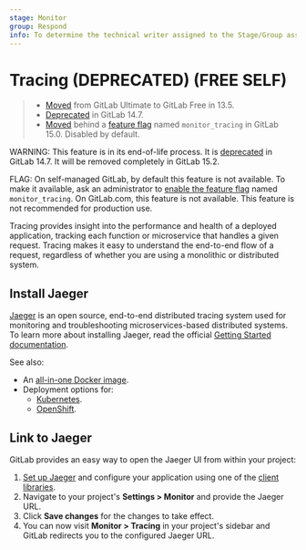 ```yaml
---
stage: Monitor
group: Respond
info: To determine the technical writer assigned to the Stage/Group associated with this page, see https://about.gitlab.com/handbook/engineering/ux/technical-writing/#assignments
---
```


# Tracing (DEPRECATED) **(FREE SELF)**

> - [Moved](https://gitlab.com/gitlab-org/gitlab/-/issues/42645) from GitLab Ultimate to GitLab Free in 13.5.
> - [Deprecated](https://gitlab.com/gitlab-org/gitlab/-/issues/346540) in GitLab 14.7.
> - [Moved](https://gitlab.com/gitlab-org/gitlab/-/issues/359904) behind a [feature flag](../administration/feature_flags.md) named `monitor_tracing` in GitLab 15.0. Disabled by default.

WARNING:
This feature is in its end-of-life process. It is [deprecated](https://gitlab.com/gitlab-org/gitlab/-/issues/346540)
in GitLab 14.7.
It will be removed completely in GitLab 15.2.

FLAG:
On self-managed GitLab, by default this feature is not available. To make it available, ask an administrator to [enable the feature flag](../administration/feature_flags.md) named `monitor_tracing`.
On GitLab.com, this feature is not available.
This feature is not recommended for production use.

Tracing provides insight into the performance and health of a deployed application, tracking each
function or microservice that handles a given request. Tracing makes it easy to understand the
end-to-end flow of a request, regardless of whether you are using a monolithic or distributed
system.

## Install Jaeger

[Jaeger](https://www.jaegertracing.io/) is an open source, end-to-end distributed tracing system
used for monitoring and troubleshooting microservices-based distributed systems. To learn more about
installing Jaeger, read the official
[Getting Started documentation](https://www.jaegertracing.io/docs/latest/getting-started/).

See also:

- An [all-in-one Docker image](https://www.jaegertracing.io/docs/latest/getting-started/#all-in-one).
- Deployment options for:
  - [Kubernetes](https://github.com/jaegertracing/jaeger-kubernetes).
  - [OpenShift](https://github.com/jaegertracing/jaeger-openshift).

## Link to Jaeger

GitLab provides an easy way to open the Jaeger UI from within your project:

1. [Set up Jaeger](https://www.jaegertracing.io) and configure your application using one of the
   [client libraries](https://www.jaegertracing.io/docs/latest/client-libraries/).
1. Navigate to your project's **Settings > Monitor** and provide the Jaeger URL.
1. Click **Save changes** for the changes to take effect.
1. You can now visit **Monitor > Tracing** in your project's sidebar and GitLab redirects you to
   the configured Jaeger URL.
